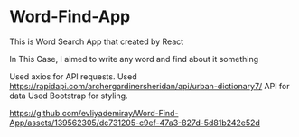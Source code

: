 # Word-Find-App

This is Word Search App that created by React

In This Case, I aimed to write any word and find about it something

Used axios for API requests.
Used https://rapidapi.com/archergardinersheridan/api/urban-dictionary7/ API for data
Used Bootstrap for styling.


https://github.com/evliyademiray/Word-Find-App/assets/139562305/dc731205-c9ef-47a3-827d-5d81b242e52d


